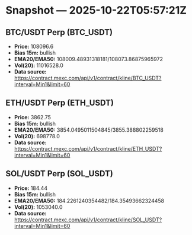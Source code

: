 # Snapshot — 2025-10-22T05:57:21Z

## BTC/USDT Perp (BTC_USDT)
- **Price:** 108096.6
- **Bias 15m:** bullish
- **EMA20/EMA50:** 108009.48931318181/108073.86875965972
- **Vol(20):** 11016528.0
- **Data source:** https://contract.mexc.com/api/v1/contract/kline/BTC_USDT?interval=Min1&limit=60

## ETH/USDT Perp (ETH_USDT)
- **Price:** 3862.75
- **Bias 15m:** bullish
- **EMA20/EMA50:** 3854.0495011504845/3855.388802259518
- **Vol(20):** 698778.0
- **Data source:** https://contract.mexc.com/api/v1/contract/kline/ETH_USDT?interval=Min1&limit=60

## SOL/USDT Perp (SOL_USDT)
- **Price:** 184.44
- **Bias 15m:** bullish
- **EMA20/EMA50:** 184.2261240354482/184.35493662324458
- **Vol(20):** 1053040.0
- **Data source:** https://contract.mexc.com/api/v1/contract/kline/SOL_USDT?interval=Min1&limit=60
